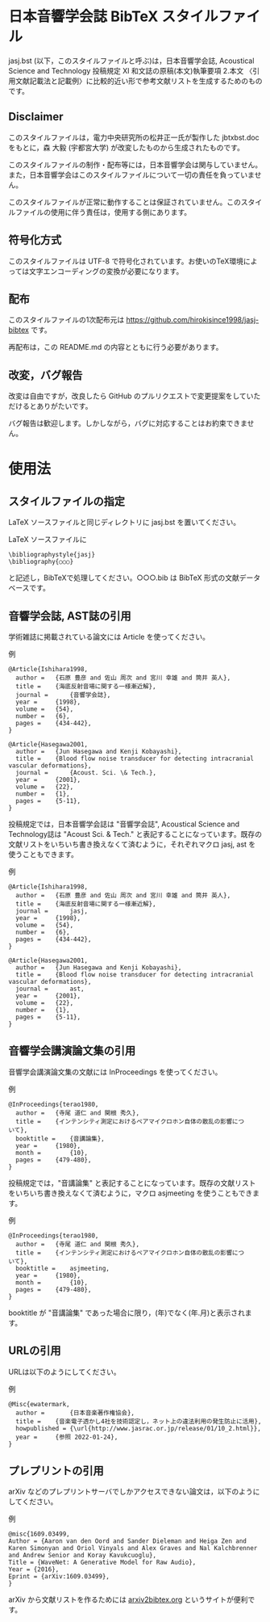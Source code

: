 # 日本音響学会誌 BibTeX スタイルファイル

jasj.bst (以下，このスタイルファイルと呼ぶ)は，日本音響学会誌, Acoustical Science and Technology 投稿規定 XI 和文誌の原稿(本文)執筆要項 2.本文 〈引用文献記載法と記載例〉に比較的近い形で参考文献リストを生成するためのものです。

## Disclaimer

このスタイルファイルは，電力中央研究所の松井正一氏が製作した jbtxbst.doc をもとに，森 大毅 (宇都宮大学) が改変したものから生成されたものです。

このスタイルファイルの制作・配布等には，日本音響学会は関与していません。また，日本音響学会はこのスタイルファイルについて一切の責任を負っていません。

このスタイルファイルが正常に動作することは保証されていません。このスタイルファイルの使用に伴う責任は，使用する側にあります。

## 符号化方式

このスタイルファイルは UTF-8 で符号化されています。お使いのTeX環境によっては文字エンコーディングの変換が必要になります。

## 配布

このスタイルファイルの1次配布元は
https://github.com/hirokisince1998/jasj-bibtex
です。

再配布は，この README.md の内容とともに行う必要があります。

## 改変，バグ報告

改変は自由ですが，改良したら GitHub のプルリクエストで変更提案をしていただけるとありがたいです。

バグ報告は歓迎します。しかしながら，バグに対応することはお約束できません。


# 使用法

## スタイルファイルの指定

LaTeX ソースファイルと同じディレクトリに jasj.bst を置いてください。

LaTeX ソースファイルに
```
\bibliographystyle{jasj}
\bibliography{○○○}
```
と記述し，BibTeXで処理してください。○○○.bib は BibTeX 形式の文献データベースです。

## 音響学会誌, AST誌の引用

学術雑誌に掲載されている論文には Article を使ってください。

例
```
@Article{Ishihara1998,
  author = 	 {石原 豊彦 and 佐山 周次 and 宮川 幸雄 and 筒井 英人},
  title = 	 {海底反射音場に関する一様漸近解},
  journal = 	 {音響学会誌},
  year = 	 {1998},
  volume = 	 {54},
  number = 	 {6},
  pages = 	 {434-442},
}

@Article{Hasegawa2001,
  author = 	 {Jun Hasegawa and Kenji Kobayashi},
  title = 	 {Blood flow noise transducer for detecting intracranial vascular deformations},
  journal = 	 {Acoust. Sci. \& Tech.},
  year = 	 {2001},
  volume = 	 {22},
  number = 	 {1},
  pages = 	 {5-11},
}
```

投稿規定では，日本音響学会誌は "音響学会誌", Acoustical Science and Technology誌は "Acoust Sci. & Tech." と表記することになっています。既存の文献リストをいちいち書き換えなくて済むように，それぞれマクロ jasj, ast を使うこともできます。

例
```
@Article{Ishihara1998,
  author = 	 {石原 豊彦 and 佐山 周次 and 宮川 幸雄 and 筒井 英人},
  title = 	 {海底反射音場に関する一様漸近解},
  journal = 	 jasj,
  year = 	 {1998},
  volume = 	 {54},
  number = 	 {6},
  pages = 	 {434-442},
}

@Article{Hasegawa2001,
  author = 	 {Jun Hasegawa and Kenji Kobayashi},
  title = 	 {Blood flow noise transducer for detecting intracranial vascular deformations},
  journal = 	 ast,
  year = 	 {2001},
  volume = 	 {22},
  number = 	 {1},
  pages = 	 {5-11},
}
```

## 音響学会講演論文集の引用

音響学会講演論文集の文献には InProceedings を使ってください。

例
```
@InProceedings{terao1980,
  author = 	 {寺尾 道仁 and 関根 秀久},
  title = 	 {インテンシティ測定におけるペアマイクロホン自体の散乱の影響につ
いて},
  booktitle = 	 {音講論集},
  year = 	 {1980},
  month =        {10},
  pages = 	 {479-480},
}
```

投稿規定では，"音講論集" と表記することになっています。既存の文献リストをいちいち書き換えなくて済むように，マクロ asjmeeting を使うこともできます。

例
```
@InProceedings{terao1980,
  author = 	 {寺尾 道仁 and 関根 秀久},
  title = 	 {インテンシティ測定におけるペアマイクロホン自体の散乱の影響につ
いて},
  booktitle = 	 asjmeeting,
  year = 	 {1980},
  month =        {10},
  pages = 	 {479-480},
}
```

booktitle が "音講論集" であった場合に限り，(年)でなく(年.月)と表示されます。

## URLの引用

URLは以下のようにしてください。

例
```
@Misc{ewatermark,
  author =       {日本音楽著作権協会},  
  title = 	 {音楽電子透かし4社を技術認定し，ネット上の違法利用の発生防止に活用},
  howpublished = {\url{http://www.jasrac.or.jp/release/01/10_2.html}},
  year = 	 {参照 2022-01-24},
}
```

## プレプリントの引用

arXiv などのプレプリントサーバでしかアクセスできない論文は，以下のようにしてください。

例
```
@misc{1609.03499,
Author = {Aaron van den Oord and Sander Dieleman and Heiga Zen and Karen Simonyan and Oriol Vinyals and Alex Graves and Nal Kalchbrenner and Andrew Senior and Koray Kavukcuoglu},
Title = {WaveNet: A Generative Model for Raw Audio},
Year = {2016},
Eprint = {arXiv:1609.03499},
}
```

arXiv から文献リストを作るためには [arxiv2bibtex.org](https://arxiv2bibtex.org) というサイトが便利です。
